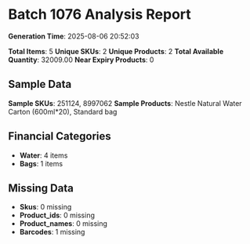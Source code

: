 # Batch 1076 Analysis Report

**Generation Time**: 2025-08-06 20:52:03

**Total Items**: 5
**Unique SKUs**: 2
**Unique Products**: 2
**Total Available Quantity**: 32009.00
**Near Expiry Products**: 0

## Sample Data
**Sample SKUs**: 251124, 8997062
**Sample Products**: Nestle Natural Water Carton (600ml*20), Standard bag

## Financial Categories
- **Water**: 4 items
- **Bags**: 1 items

## Missing Data
- **Skus**: 0 missing
- **Product_ids**: 0 missing
- **Product_names**: 0 missing
- **Barcodes**: 1 missing
